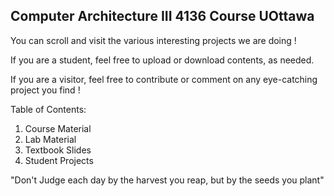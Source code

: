 ## Computer Architecture III 4136 Course UOttawa

You can scroll and visit the various interesting projects we are doing !

If you are a student, feel free to upload or download contents, as needed.

If you are a visitor, feel free to contribute or comment on any eye-catching project you find !

Table of Contents:
  
  1. Course Material
  2. Lab Material
  3. Textbook Slides
  4. Student Projects
 
 
 
 
 
 
 "Don't Judge each day by the harvest you reap, but by the seeds you plant"
